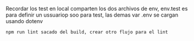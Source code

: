 Recordar los test en local comparten los dos archivos de env, env.test es para definir un 
ussuariop soo para test, las demas var .env se cargan usando dotenv

    npm run lint sacado del build, crear otro flujo para el lint
